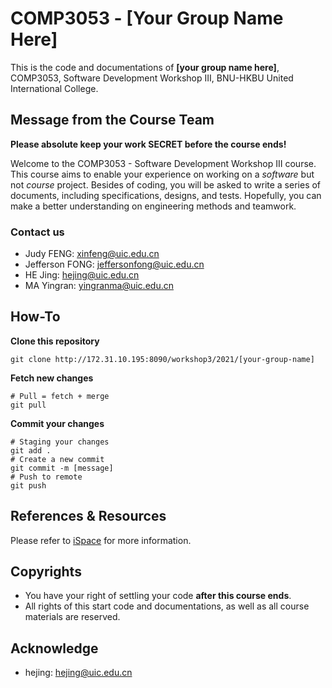 <!--
 * @Author       : hejing
 * @Date         : 2020-12-28 23:23:53
 * @version      : 1.0
 * @LastEditors  : hejing
 * @LastEditTime : 2020-12-29 00:55:33
 * @FilePath     : \\startup-code\\README.md
-->

# COMP3053 - [Your Group Name Here]

This is the code and documentations of **[your group name here]**, COMP3053, Software Development Workshop III, BNU-HKBU United International College.

## Message from the Course Team

**Please absolute keep your work SECRET before the course ends!**

Welcome to the COMP3053 - Software Development Workshop III course. This course aims to enable your experience on working on a _software_ but not _course_ project. Besides of coding, you will be asked to write a series of documents, including specifications, designs, and tests. Hopefully, you can make a better understanding on engineering methods and teamwork.

### Contact us

-   Judy FENG: xinfeng@uic.edu.cn
-   Jefferson FONG: jeffersonfong@uic.edu.cn
-   HE Jing: hejing@uic.edu.cn
-   MA Yingran: yingranma@uic.edu.cn

## How-To

**Clone this repository**

```shell
git clone http://172.31.10.195:8090/workshop3/2021/[your-group-name]
```

**Fetch new changes**

```shell
# Pull = fetch + merge
git pull
```

**Commit your changes**

```shell
# Staging your changes
git add .
# Create a new commit
git commit -m [message]
# Push to remote
git push
```

## References & Resources

Please refer to [iSpace](https://ispace.uic.edu.hk) for more information.

## Copyrights

-   You have your right of settling your code **after this course ends**.
-   All rights of this start code and documentations, as well as all course materials are reserved.

## Acknowledge

-   hejing: hejing@uic.edu.cn
